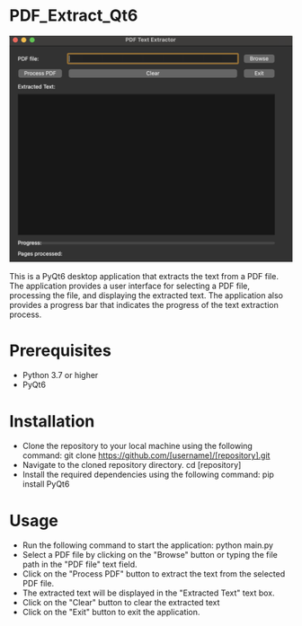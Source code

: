 # PDF_Extract_Qt6

![pic](q.png)

This is a PyQt6 desktop application that extracts the text from a PDF file. The application provides a user interface for selecting a PDF file, processing the file, and displaying the extracted text. The application also provides a progress bar that indicates the progress of the text extraction process.

# Prerequisites
- Python 3.7 or higher
- PyQt6

# Installation
- Clone the repository to your local machine using the following command:
git clone https://github.com/[username]/[repository].git
- Navigate to the cloned repository directory.
cd [repository]
- Install the required dependencies using the following command:
pip install PyQt6
# Usage
- Run the following command to start the application:
python main.py
- Select a PDF file by clicking on the "Browse" button or typing the file path in the "PDF file" text field.
- Click on the "Process PDF" button to extract the text from the selected PDF file.
- The extracted text will be displayed in the "Extracted Text" text box.
- Click on the "Clear" button to clear the extracted text
- Click on the "Exit" button to exit the application.
